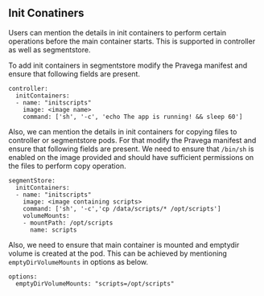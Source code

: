 ## Init Conatiners

Users can mention the details in init containers to perform certain operations before the main container starts. This is supported in controller as well as segmentstore.

To add init containers in segmentstore modify the  Pravega manifest and ensure that following fields are present.

```
controller:
  initContainers:
  - name: "initscripts"
    image: <image name>
    command: ['sh', '-c', 'echo The app is running! && sleep 60']
```

 Also, we can mention the details in init containers for copying files to controller or segmentstore pods. For that modify the Pravega manifest and ensure that following fields are present. We need to ensure that `/bin/sh` is enabled on the image provided and should have sufficient permissions on the files to perform  copy operation.

```
segmentStore:
  initContainers:
  - name: "initscripts"
    image: <image containing scripts>
    command: ['sh', '-c','cp /data/scripts/* /opt/scripts']
    volumeMounts:
    - mountPath: /opt/scripts
      name: scripts
```
Also, we need to ensure that main container is mounted and emptydir volume is created at the pod. This can be achieved by mentioning `emptyDirVolumeMounts` in options as below.

```
options:
  emptyDirVolumeMounts: "scripts=/opt/scripts"
```
